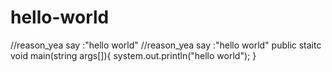 # hello-world
//reason_yea say :"hello world"
//reason_yea say :"hello world"
public staitc void main(string args[]){
  system.out.println("hello world");
}
